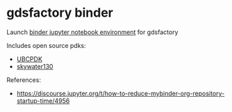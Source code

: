 # gdsfactory binder

Launch [binder jupyter notebook environment](https://mybinder.org/v2/gh/gdsfactory/binder-sandbox/HEAD) for gdsfactory

Includes open source pdks:

- [UBCPDK](https://gdsfactory.github.io/ubc/README.html)
- [skywater130](https://gdsfactory.github.io/skywater130/README.html)

References:

- https://discourse.jupyter.org/t/how-to-reduce-mybinder-org-repository-startup-time/4956
